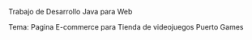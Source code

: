 Trabajo de Desarrollo Java para Web

Tema: Pagina E-commerce para Tienda de videojuegos Puerto Games
